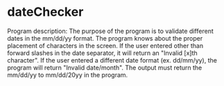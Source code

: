 # dateChecker
Program description: The purpose of the program is to validate different dates in the mm/dd/yy format. The program knows about the proper placement of characters in the screen. If the user entered other than forward slashes in the date separator, it will return an "Invalid [x]th character". If the user entered a different date format (ex. dd/mm/yy), the program will return "Invalid date/month". The output must return the mm/dd/yy to mm/dd/20yy in the program.
